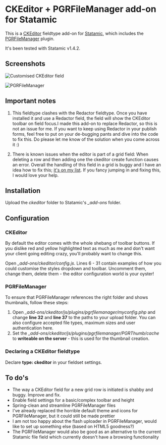 # CKEditor + PGRFileManager add-on for Statamic
This is a [CKEditor](http://ckeditor.com) fieldtype add-on for [Statamic](http://statamic.com/), which includes the [PGRFileManager](http://pgrfilemanager.sourceforge.net/) plugin.

It's been tested with Statamic v1.4.2. 

## Screenshots
![Customised CKEditor field](http://katrinkerber.com/assets/screenshot-ckeditor.png)

![PGRFileManager](http://katrinkerber.com/assets/screenshot-PGRFileManager.png)

## Important notes
1. This fieldtype clashes with the Redactor fieldtype. Once you have installed it and use a Redactor field, the field will show the CKEditor toolbar on field focus.I made this add-on to replace Redactor, so this is not an issue for me. If you want to keep using Redactor in your publish forms, feel free to put on your de-bugging pants and dive into the code to fix this. Do please let me know of the solution when you come across it :)

2. There is known issues when the editor is part of a grid field: When deleting a row and then adding one the ckeditor create function causes an error. Overall the handling of this field in a grid is buggy and I have an idea how to fix this; [it's on my list](#to-dos). If you fancy jumping in and fixing this, I would love your help.

## Installation
Upload the *ckeditor* folder to Statamic's *_add-ons* folder.

## Configuration
### CKEditor
By default the editor comes with the whole shebang of toolbar buttons. If you dislike red and yellow highlighted text as much as me and don't want your client going editing crazy, you'll probably want to change this.

Open *_add-ons/ckeditor/config.js*. Lines 6 - 31 contain examples of how you could customise the styles dropdown and toolbar. Uncomment them, change them, delete them - the editor configuration world is your oyster!

### PGRFileManager
To ensure that PGRFileManager references the right folder and shows thumbnails, follow these steps:

1. Open *_add-ons/ckeditor/js/plugins/pgrfilemanager/myconfig.php* and change **line 32** and **line 37** to the paths to your upload folder. You can also configure accepted file types, maximum sizes and user authentication here.
2. Set the *_add-ons/ckeditor/js/plugins/pgrfilemanager/PGRThumb/cache* to **writeable on the server** - this is used for the thumbnail creation.

### Declaring a CKEditor fieldtype
Declare **type: ckeditor** in your fieldset settings.

## To do's
* The way a CKEditor field for a new grid row is initiated is shabby and buggy. Improve and fix.
* Enable field settings for a basic/complex toolbar and height
* Spring-clean and streamline PGRFileManager files
* I've already replaced the horrible default theme and icons for PGRFileManager, but it could still be made prettier
* I am not too happy about the flash uploader in PGRFileManager, would like to set up something else (based on HTML5 goodness?)
* The PGRFileManager would also be good as an alternative to the current Statamic file field which currently doesn't have a browsing functionality
